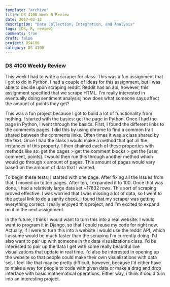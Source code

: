 ```yaml
---
template: "archive"
title: DS 4100 Week 5 Review
date: 2017-02-12
description: "Data Collection, Integration, and Analysis"
tags: [DS, R, review]
comments: true
draft: false
project: DS4100
category: DS 4100
---
```


### DS 4100 Weekly Review

This week I had to write a scraper for class. This was a fun assignment that I got to do in Python. I had a couple of ideas for this assignment, but I was able to decide upon scraping reddit. Reddit has an api, however, this assignment specified that we scrape HTML. I'm really interested in eventually doing sentiment analysis; how does what someone says affect the amount of points they get?

This was a fun project because I got to build a lot of functionality from nothing. I started with the basics: get the page in Python. Once I had the page in Python, I went through the basics. First, I found the different links to the comments pages. I did this by using chrome to find a common trait shared between the comments links. Often times it was a class shared by the text. Once I had the class I would make a method that got all the instances of this property. I then chained each of these properties with methods like so: get the pages > get the comment blocks > get the [user, comment, points]. I would then run this through another method which would go through x amount of pages. This amount of pages would vary based on the amount of data that I wanted. 

To begin these tests, I started with one page. After fixing all the issues from that, I moved on to ten pages. After ten, I expanded it to 100. Once that was done, I had a relatively large data set ~17832 rows. This sort of scraping proved effective. I was worried that I was missing a lot of data, so I went to the actual link to do a sanity check. I found that my scraper was getting everything correct. I really enjoyed this project, and I'm excited to expand on it in the next assignment. 

In the future, I think I would want to turn this into a real website. I would want to program it in Django, so that I could reuse my code for right now. Actually, if I were to turn this into a website I would use the reddit API, which I assume would be much faster than the scraping I'm currently doing. I'd also want to pair up with someone in the data visualizations class. I'd be interested to pair up the data I get with some really beautiful live visualizations that update in real time. I'd also be interested in opening up the website so that people could make their own visualizations with data set. I feel like that may be pretty difficult, however, because I'd either have to make a way for people to code with given data or make a drag and drop interface with basic mathematical operations. Either way, i think it could turn into an interesting project.